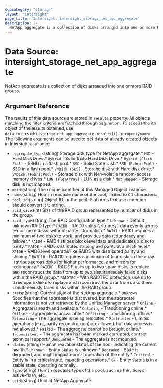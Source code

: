 ```yaml
---
subcategory: "storage"
layout: "intersight"
page_title: "Intersight: intersight_storage_net_app_aggregate"
description: |-
  NetApp aggregate is a collection of disks arranged into one or more RAID groups.
---
```


# Data Source: intersight_storage_net_app_aggregate
NetApp aggregate is a collection of disks arranged into one or more RAID groups.
## Argument Reference
The results of this data source are stored in `results` property.
All objects matching the filter criteria are fetched through pagination.
To access the ith object of the results obtained, use `data.intersight_storage_net_app_aggregate.results[i].<propertyname>`.
The following arguments can be used to get data of already created objects in Intersight appliance:
* `aggregate_type`:(string) Storage disk type for NetApp aggregate.* `HDD` - Hard Disk Drive.* `Hybrid` - Solid State Hard Disk Drive.* `Hybrid (Flash Pool)` - SSHD in a flash pool.* `SSD` - Solid State Disk.* `SSD (FabricPool)` - SSD in a flash pool.* `VMDisk (SDS)` - Storage disk with Hard disk drive.* `VMDisk (FabricPool)` - Storage disk with Non-volatile random-access memory drives.* `LUN (FlexArray)` - LUN as a disk.* `Not Mapped` - Storage disk is not mapped. 
* `moid`:(string) The unique identifier of this Managed Object instance. 
* `name`:(string) Human readable name of the pool, limited to 64 characters. 
* `pool_id`:(string) Object ID for the pool. Platforms that use a number should convert it to string. 
* `raid_size`:(int) Size of the RAID group represented by number of disks in the group. 
* `raid_type`:(string) The RAID configuration type.* `Unknown` - Default unknown RAID type.* `RAID0` - RAID0 splits (\ stripes\ ) data evenly across two or more disks, without parity information.* `RAID1` - RAID1 requires a minimum of two disks to work, and provides data redundancy and failover.* `RAID4` - RAID4 stripes block level data and dedicates a disk to parity.* `RAID5` - RAID5  distributes striping and parity at a block level.* `RAID6` - RAID6 level operates like RAID5 with distributed parity and striping.* `RAID10` - RAID10 requires a minimum of four disks in the array. It stripes across disks for higher performance, and mirrors for redundancy.* `RAIDDP` - RAIDDP uses up to two spare disks to replace and reconstruct the data from up to two simultaneously failed disks within the RAID group.* `RAIDTEC` - With RAIDTEC protection, use up to three spare disks to replace and reconstruct the data from up to three simultaneously failed disks within the RAID group. 
* `state`:(string) Current state of the NetApp aggregate.* `Unknown` - Specifies that the aggregate is discovered, but the aggregate information is not yet retrieved by the Unified Manager server.* `Online` - Aggregate is ready and available.* `Onlining` - Transitioning online.* `Offline` - Aggregate is unavailable.* `Offlining` - Transitioning offline.* `Relocating` - The aggregate is being relocated.* `Restricted` - Limited operations (e.g., parity reconstruction) are allowed, but data access is not allowed.* `Failed` - The aggregate cannot be brought online.* `Inconsistent` - The aggregate has been marked corrupted; contact technical support.* `Unmounted` - The aggregate is not mounted. 
* `status`:(string) Human readable status of the pool, indicating the current health.* `Unknown` - Entity status is unknown.* `Degraded` - State is degraded, and might impact normal operation of the entity.* `Critical` - Entity is in a critical state, impacting operations.* `Ok` - Entity status is in a stable state, operating normally. 
* `type`:(string) Human readable type of the pool, such as thin, tiered, active-flash, etc. 
* `uuid`:(string) Uuid of  NetApp Aggregate. 
 